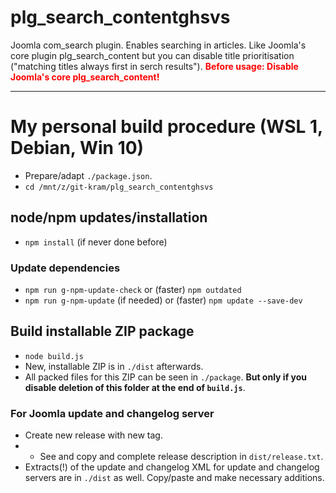 # plg_search_contentghsvs

Joomla com_search plugin. Enables searching in articles. Like Joomla's core plugin plg_search_content but you can disable title prioritisation (\"matching titles always first in serch results\"). <b style='color:red'>Before usage: Disable Joomla's core plg_search_content!</b>

-----------------------------------------------------

# My personal build procedure (WSL 1, Debian, Win 10)
- Prepare/adapt `./package.json`.
- `cd /mnt/z/git-kram/plg_search_contentghsvs`

## node/npm updates/installation
- `npm install` (if never done before)

### Update dependencies
- `npm run g-npm-update-check` or (faster) `npm outdated`
- `npm run g-npm-update` (if needed) or (faster) `npm update --save-dev`

## Build installable ZIP package
- `node build.js`
- New, installable ZIP is in `./dist` afterwards.
- All packed files for this ZIP can be seen in `./package`. **But only if you disable deletion of this folder at the end of `build.js`**.

### For Joomla update and changelog server
- Create new release with new tag.
- - See and copy and complete release description in `dist/release.txt`.
- Extracts(!) of the update and changelog XML for update and changelog servers are in `./dist` as well. Copy/paste and make necessary additions.
